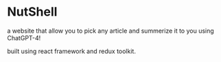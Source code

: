 # NutShell

a website that allow you to pick any article and summerize it to you using ChatGPT-4!

built using react framework and redux toolkit.
